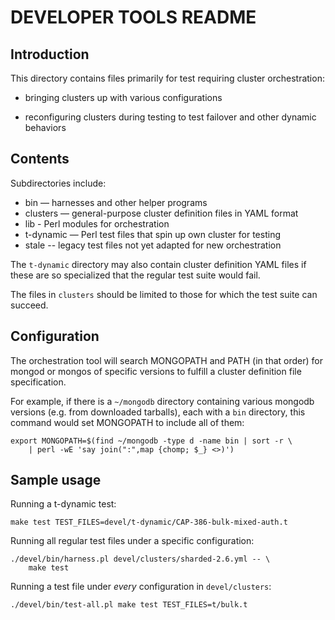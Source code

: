 DEVELOPER TOOLS README
======================

Introduction
------------

This directory contains files primarily for test requiring cluster
orchestration:

* bringing clusters up with various configurations

* reconfiguring clusters during testing to test failover
  and other dynamic behaviors

Contents
--------

Subdirectories include:

* bin — harnesses and other helper programs
* clusters — general-purpose cluster definition files in YAML format
* lib - Perl modules for orchestration
* t-dynamic — Perl test files that spin up own cluster for testing
* stale -- legacy test files not yet adapted for new orchestration

The `t-dynamic` directory may also contain cluster definition YAML files
if these are so specialized that the regular test suite would fail.

The files in `clusters` should be limited to those for which the
test suite can succeed.

Configuration
-------------

The orchestration tool will search MONGOPATH and PATH (in that order) for
mongod or mongos of specific versions to fulfill a cluster definition
file specification.

For example, if there is a `~/mongodb` directory containing various mongodb
versions (e.g. from downloaded tarballs), each with a `bin` directory, this
command would set MONGOPATH to include all of them:

    export MONGOPATH=$(find ~/mongodb -type d -name bin | sort -r \
        | perl -wE 'say join(":",map {chomp; $_} <>)')

Sample usage
------------

Running a t-dynamic test:

    make test TEST_FILES=devel/t-dynamic/CAP-386-bulk-mixed-auth.t

Running all regular test files under a specific configuration:

    ./devel/bin/harness.pl devel/clusters/sharded-2.6.yml -- \
        make test 

Running a test file under *every* configuration in `devel/clusters`:

    ./devel/bin/test-all.pl make test TEST_FILES=t/bulk.t

